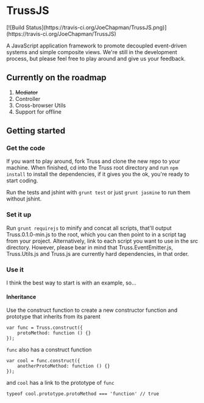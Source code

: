 <h1>TrussJS</h1> [![Build Status](https://travis-ci.org/JoeChapman/TrussJS.png)](https://travis-ci.org/JoeChapman/TrussJS)

<p>A JavaScript application framework to promote decoupled event-driven systems and simple composite views. We're still in the development process, but please feel free to play around and give us your feedback.</p>

<h2>Currently on the roadmap</h2>

<ol>
	<li><del>Mediator</del></li>
	<li>Controller</li>
	<li>Cross-browser Utils</li>
	<li>Support for offline</li>
</ol>

<h2>Getting started</h2>

<h3>Get the code</h3>
<p>If you want to play around, fork Truss and clone the new repo to your machine. When finished, cd into the Truss root directory and run <code>npm install</code> to install the dependencies, if it gives you the ok, you're ready to start coding.</p>

<p>Run the tests and jshint with <code>grunt test</code> or just <code>grunt jasmine</code> to run them without jshint.</p>

<h3>Set it up</h3>
<p>Run <code>grunt requirejs</code> to minify and concat all scripts, that'll output Truss.0.1.0-min.js to the root, which you can then point to in a script tag from your project. Alternatively, link to each script you want to use in the src directory. However, please bear in mind that Truss.EventEmitter.js, Truss.Utils.js and Truss.js are currently hard dependencies, in that order.</p>

<h3>Use it</h3>
<p>I think the best way to start is with an example, so...</p>

<h4>Inheritance</h4>
<p>Use the construct function to create a new constructor function and prototype that inherits from its parent</p>
<pre>
<code>var func = Truss.construct({
	protoMethod: function () {}
});</code>
</pre>
<p><code>func</code> also has a construct function</p>
<pre>
<code>var cool = func.construct({
	anotherProtoMethod: function () {}
});</code>
</pre>
<p> and <code>cool</code> has a link to the prototype of <code>func</code></p>
<pre>
<code>typeof cool.prototype.protoMethod === 'function' // true</code>
</pre>







